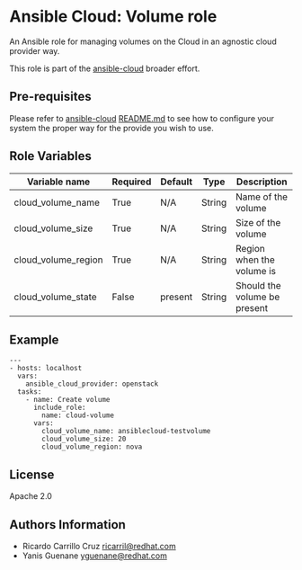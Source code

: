 # Ansible Cloud: Volume role

An Ansible role for managing volumes on the Cloud in an agnostic cloud provider way.

This role is part of the [ansible-cloud](https://github.com/redhat-cip/ansible-cloud) broader effort.

## Pre-requisites

Please refer to [ansible-cloud](https://github.com/redhat-cip/ansible-cloud) [README.md](https://github.com/redhat-cip/ansible-cloud/blob/master/README.md) to see how to configure your system the proper way for the provide you wish to use.


## Role Variables

| Variable name               | Required  | Default | Type   | Description                     |
|-----------------------------|-----------|---------|--------|---------------------------------|
| cloud_volume_name           | True      | N/A     | String | Name of the volume              |
| cloud_volume_size           | True      | N/A     | String | Size of the volume              |
| cloud_volume_region         | True      | N/A     | String | Region when the volume is       |
| cloud_volume_state          | False     | present | String | Should the volume be present    |


## Example

```
---
- hosts: localhost
  vars:
    ansible_cloud_provider: openstack
  tasks:
    - name: Create volume
      include_role:
        name: cloud-volume
      vars:
        cloud_volume_name: ansiblecloud-testvolume
        cloud_volume_size: 20
        cloud_volume_region: nova
```


## License

Apache 2.0


## Authors Information

  - Ricardo Carrillo Cruz <ricarril@redhat.com>
  - Yanis Guenane <yguenane@redhat.com>
